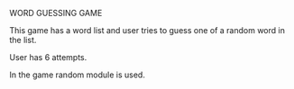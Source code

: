 WORD GUESSING GAME

This game has a word list and user tries to guess one of a random word in the list.

User has 6 attempts.

In the game random module is used.

